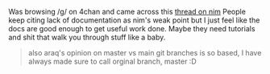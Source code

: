 Was browsing /g/ on 4chan and came across this [thread on nim](https://boards.4chan.org/g/thread/102700203)
People keep citing lack of documentation as nim's weak point but I just feel like the docs are good enough to get useful work done. Maybe they need tutorials and shit that walk you through stuff like a baby.

> also araq's opinion on master vs main git branches is so based, I have always made sure to call orginal branch, master :D